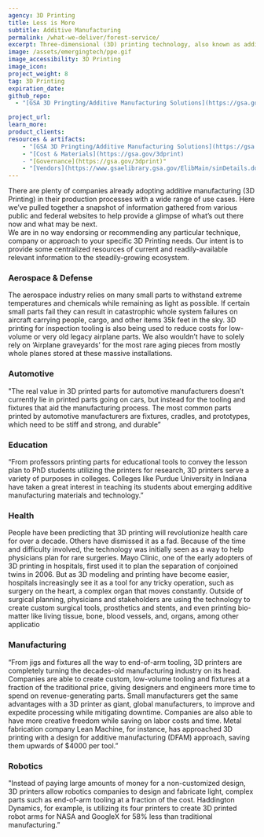 ```yaml
---
agency: 3D Printing
title: Less is More
subtitle: Additive Manufacturing
permalink: /what-we-deliver/forest-service/
excerpt: Three-dimensional (3D) printing technology, also known as additive manufacturing, is expected to mature substantially in the coming decades to allow the use of new materials, faster production speeds, and lower costs.
image: /assets/emergingtech/ppe.gif
image_accessibility: 3D Printing
image_icon:
project_weight: 8
tag: 3D Printing
expiration_date:
github_repo:
  - "[GSA 3D Pringting/Additive Manufacturing Solutions](https://gsa.gov/3dprint)"

project_url:
learn_more:
product_clients:
resources & artifacts:
    - "[GSA 3D Pringting/Additive Manufacturing Solutions](https://gsa.gov/3dprint)"
    - "[Cost & Materials](https://gsa.gov/3dprint)
    - "[Governance](https://gsa.gov/3dprint)"
    - "[Vendors](https://www.gsaelibrary.gsa.gov/ElibMain/sinDetails.do?scheduleNumber=MAS&specialItemNumber=333249&executeQuery=YES)"
---
```


There are plenty of companies already adopting additive manufacturing (3D Printing) in their production processes with a wide range of use cases. 
Here we’ve pulled together a snapshot of information gathered from various public and federal websites to help provide a glimpse of what’s out there now and what may be next.  
We are in no way endorsing or recommending any particular technique, company or approach to your specific 3D Printing needs.  Our intent is to provide some centralized resources of current and readily-available relevant information to the steadily-growing ecosystem.

### Aerospace & Defense
The aerospace industry relies on many small parts to withstand extreme temperatures and chemicals while remaining as light as possible. If certain small parts fail they can result in catastrophic whole system failures on aircraft carrying people, cargo, and other items 35k feet in the sky. 3D printing for inspection tooling is also being used to reduce costs for low-volume or very old legacy airplane parts. We also wouldn’t have to solely rely on ‘Airplane graveyards’ for the most rare aging pieces from mostly whole planes stored at these massive installations. 

### Automotive
"The real value in 3D printed parts for automotive manufacturers doesn’t currently lie in printed parts going on cars, but instead for the tooling and fixtures that aid the manufacturing process. The most common parts printed by automotive manufacturers are fixtures, cradles, and prototypes, which need to be stiff and strong, and durable”

### Education
“From professors printing parts for educational tools to convey the lesson plan to PhD students utilizing the printers for research, 3D printers serve a variety of purposes in colleges. Colleges like Purdue University in Indiana have taken a great interest in teaching its students about emerging additive manufacturing materials and technology.”

### Health
People have been predicting that 3D printing will revolutionize health care for over a decade.  Others have dismissed it as a fad. Because of the time and difficulty involved, the technology was initially seen as a way to help physicians plan for rare surgeries. Mayo Clinic, one of the early adopters of 3D printing in hospitals, first used it to plan the separation of conjoined twins in 2006.
But as 3D modeling and printing have become easier, hospitals increasingly see it as a tool for any tricky operation, such as surgery on the heart, a complex organ that moves constantly.  Outside of surgical planning, physicians and stakeholders are using the technology to create custom surgical tools, prosthetics and stents, and even printing bio-matter like living tissue, bone, blood vessels, and, organs, among other applicatio

### Manufacturing
“From jigs and fixtures all the way to end-of-arm tooling, 3D printers are completely turning the decades-old manufacturing industry on its head. Companies are able to create custom, low-volume tooling and fixtures at a fraction of the traditional price, giving designers and engineers more time to spend on revenue-generating parts. Small manufacturers get the same advantages with a 3D printer as giant, global manufacturers, to improve and expedite processing while mitigating downtime. Companies are also able to have more creative freedom while saving on labor costs and time. Metal fabrication company Lean Machine, for instance, has approached 3D printing with a design for additive manufacturing (DFAM) approach, saving them upwards of $4000 per tool.”

### Robotics
"Instead of paying large amounts of money for a non-customized design, 3D printers allow robotics companies to design and fabricate light, complex parts such as end-of-arm tooling at a fraction of the cost. Haddington Dynamics, for example, is utilizing its four printers to create 3D printed robot arms for NASA and GoogleX for 58% less than traditional manufacturing.”
